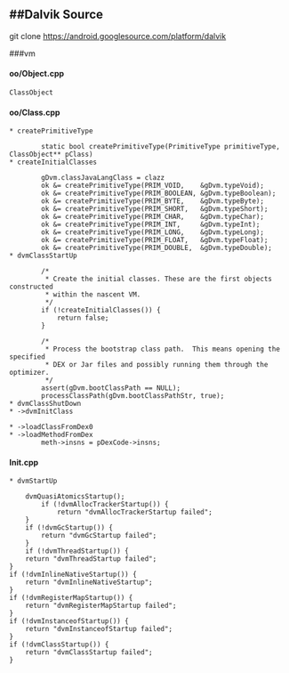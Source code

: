 ##Dalvik Source
---
git clone https://android.googlesource.com/platform/dalvik

###vm
#### oo/Object.cpp
	ClassObject

#### oo/Class.cpp
	* createPrimitiveType
		
			static bool createPrimitiveType(PrimitiveType primitiveType, ClassObject** pClass)
	* createInitialClasses
	
			gDvm.classJavaLangClass = clazz	
			ok &= createPrimitiveType(PRIM_VOID,    &gDvm.typeVoid);
		    ok &= createPrimitiveType(PRIM_BOOLEAN, &gDvm.typeBoolean);
		    ok &= createPrimitiveType(PRIM_BYTE,    &gDvm.typeByte);
		    ok &= createPrimitiveType(PRIM_SHORT,   &gDvm.typeShort);
		    ok &= createPrimitiveType(PRIM_CHAR,    &gDvm.typeChar);
		    ok &= createPrimitiveType(PRIM_INT,     &gDvm.typeInt);
		    ok &= createPrimitiveType(PRIM_LONG,    &gDvm.typeLong);
	  	    ok &= createPrimitiveType(PRIM_FLOAT,   &gDvm.typeFloat);
		    ok &= createPrimitiveType(PRIM_DOUBLE,  &gDvm.typeDouble);
	* dvmClassStartUp
			
    		/* 
		     * Create the initial classes. These are the first objects constructed
		     * within the nascent VM.                               
		     */
		    if (!createInitialClasses()) {                          
		        return false;
		    }  

		    /* 
		     * Process the bootstrap class path.  This means opening the specified
			 * DEX or Jar files and possibly running them through the optimizer.
		     */
		    assert(gDvm.bootClassPath == NULL);                     
		    processClassPath(gDvm.bootClassPathStr, true);   
	* dvmClassShutDown
	* ->dvmInitClass
			
	* ->loadClassFromDex0
	* ->loadMethodFromDex
			meth->insns = pDexCode->insns;   
	
#### Init.cpp
	* dvmStartUp

		dvmQuasiAtomicsStartup();
    		if (!dvmAllocTrackerStartup()) {
        		return "dvmAllocTrackerStartup failed";
	    }    
	    if (!dvmGcStartup()) {
    	    return "dvmGcStartup failed";
	    }    
	    if (!dvmThreadStartup()) {
        return "dvmThreadStartup failed";
    }    
    if (!dvmInlineNativeStartup()) {
        return "dvmInlineNativeStartup";
    }    
    if (!dvmRegisterMapStartup()) {
        return "dvmRegisterMapStartup failed";
    }    
    if (!dvmInstanceofStartup()) {
        return "dvmInstanceofStartup failed";
    }    
    if (!dvmClassStartup()) {
        return "dvmClassStartup failed";
    }
		